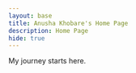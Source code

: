 ```yaml
---
layout: base
title: Anusha Khobare's Home Page 
description: Home Page
hide: true
---
```

My journey starts here.
